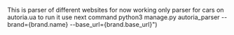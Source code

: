 This is parser of different websites
for now working only parser for cars on autoria.ua
to run it use next command
python3 manage.py autoria_parser --brand={brand.name} --base_url={brand.base_url}")